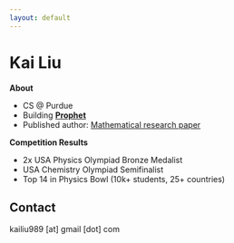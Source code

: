 ```yaml
---
layout: default
---
```


# Kai Liu


**About**
- CS @ Purdue
- Building [**Prophet**](https://proph.tech)
- Published author: [Mathematical research paper](https://doi.org/10.1080/0025570X.2024.2401297)

**Competition Results**
- 2x USA Physics Olympiad Bronze Medalist
- USA Chemistry Olympiad Semifinalist  
- Top 14 in Physics Bowl (10k+ students, 25+ countries)

## Contact

kailiu989 [at] gmail [dot] com


